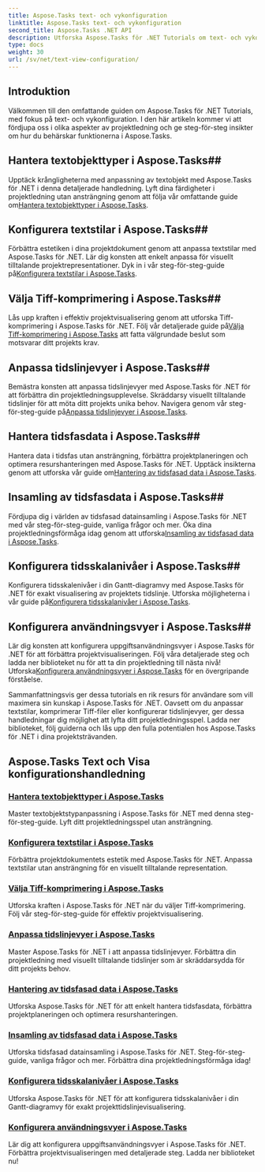 ```yaml
---
title: Aspose.Tasks text- och vykonfiguration
linktitle: Aspose.Tasks text- och vykonfiguration
second_title: Aspose.Tasks .NET API
description: Utforska Aspose.Tasks för .NET Tutorials om text- och vykonfiguration. Bemästra textstilar, Tiff-komprimering, tidslinjevyer och mer för förbättrad projekthantering.
type: docs
weight: 30
url: /sv/net/text-view-configuration/
---
```

## Introduktion

Välkommen till den omfattande guiden om Aspose.Tasks för .NET Tutorials, med fokus på text- och vykonfiguration. I den här artikeln kommer vi att fördjupa oss i olika aspekter av projektledning och ge steg-för-steg insikter om hur du behärskar funktionerna i Aspose.Tasks.

## Hantera textobjekttyper i Aspose.Tasks## 
 Upptäck krångligheterna med anpassning av textobjekt med Aspose.Tasks för .NET i denna detaljerade handledning. Lyft dina färdigheter i projektledning utan ansträngning genom att följa vår omfattande guide om[Hantera textobjekttyper i Aspose.Tasks](./text-item-types/). 

## Konfigurera textstilar i Aspose.Tasks## 
Förbättra estetiken i dina projektdokument genom att anpassa textstilar med Aspose.Tasks för .NET. Lär dig konsten att enkelt anpassa för visuellt tilltalande projektrepresentationer. Dyk in i vår steg-för-steg-guide på[Konfigurera textstilar i Aspose.Tasks](./text-styles/).

## Välja Tiff-komprimering i Aspose.Tasks## 
 Lås upp kraften i effektiv projektvisualisering genom att utforska Tiff-komprimering i Aspose.Tasks för .NET. Följ vår detaljerade guide på[Välja Tiff-komprimering i Aspose.Tasks](./tiff-compression/) att fatta välgrundade beslut som motsvarar ditt projekts krav.

## Anpassa tidslinjevyer i Aspose.Tasks## 
 Bemästra konsten att anpassa tidslinjevyer med Aspose.Tasks för .NET för att förbättra din projektledningsupplevelse. Skräddarsy visuellt tilltalande tidslinjer för att möta ditt projekts unika behov. Navigera genom vår steg-för-steg-guide på[Anpassa tidslinjevyer i Aspose.Tasks](./timeline-views/).

## Hantera tidsfasdata i Aspose.Tasks## 
Hantera data i tidsfas utan ansträngning, förbättra projektplaneringen och optimera resurshanteringen med Aspose.Tasks för .NET. Upptäck insikterna genom att utforska vår guide om[Hantering av tidsfasad data i Aspose.Tasks](./timephased-data/).

## Insamling av tidsfasdata i Aspose.Tasks## 
 Fördjupa dig i världen av tidsfasad datainsamling i Aspose.Tasks för .NET med vår steg-för-steg-guide, vanliga frågor och mer. Öka dina projektledningsförmåga idag genom att utforska[Insamling av tidsfasad data i Aspose.Tasks](./timephased-data-collection/).

## Konfigurera tidsskalanivåer i Aspose.Tasks## 
 Konfigurera tidsskalenivåer i din Gantt-diagramvy med Aspose.Tasks för .NET för exakt visualisering av projektets tidslinje. Utforska möjligheterna i vår guide på[Konfigurera tidsskalanivåer i Aspose.Tasks](./timescale-tiers/).

## Konfigurera användningsvyer i Aspose.Tasks## 
Lär dig konsten att konfigurera uppgiftsanvändningsvyer i Aspose.Tasks för .NET för att förbättra projektvisualiseringen. Följ våra detaljerade steg och ladda ner biblioteket nu för att ta din projektledning till nästa nivå! Utforska[Konfigurera användningsvyer i Aspose.Tasks](./usage-views/) för en övergripande förståelse.

Sammanfattningsvis ger dessa tutorials en rik resurs för användare som vill maximera sin kunskap i Aspose.Tasks för .NET. Oavsett om du anpassar textstilar, komprimerar Tiff-filer eller konfigurerar tidslinjevyer, ger dessa handledningar dig möjlighet att lyfta ditt projektledningsspel. Ladda ner biblioteket, följ guiderna och lås upp den fulla potentialen hos Aspose.Tasks för .NET i dina projektsträvanden.
## Aspose.Tasks Text och Visa konfigurationshandledning
### [Hantera textobjekttyper i Aspose.Tasks](./text-item-types/)
Master textobjektstypanpassning i Aspose.Tasks för .NET med denna steg-för-steg-guide. Lyft ditt projektledningsspel utan ansträngning.
### [Konfigurera textstilar i Aspose.Tasks](./text-styles/)
Förbättra projektdokumentets estetik med Aspose.Tasks för .NET. Anpassa textstilar utan ansträngning för en visuellt tilltalande representation.
### [Välja Tiff-komprimering i Aspose.Tasks](./tiff-compression/)
Utforska kraften i Aspose.Tasks för .NET när du väljer Tiff-komprimering. Följ vår steg-för-steg-guide för effektiv projektvisualisering.
### [Anpassa tidslinjevyer i Aspose.Tasks](./timeline-views/)
Master Aspose.Tasks för .NET i att anpassa tidslinjevyer. Förbättra din projektledning med visuellt tilltalande tidslinjer som är skräddarsydda för ditt projekts behov.
### [Hantering av tidsfasad data i Aspose.Tasks](./timephased-data/)
Utforska Aspose.Tasks för .NET för att enkelt hantera tidsfasdata, förbättra projektplaneringen och optimera resurshanteringen.
### [Insamling av tidsfasad data i Aspose.Tasks](./timephased-data-collection/)
Utforska tidsfasad datainsamling i Aspose.Tasks för .NET. Steg-för-steg-guide, vanliga frågor och mer. Förbättra dina projektledningsförmåga idag!
### [Konfigurera tidsskalanivåer i Aspose.Tasks](./timescale-tiers/)
Utforska Aspose.Tasks för .NET för att konfigurera tidsskalanivåer i din Gantt-diagramvy för exakt projekttidslinjevisualisering.
### [Konfigurera användningsvyer i Aspose.Tasks](./usage-views/)
Lär dig att konfigurera uppgiftsanvändningsvyer i Aspose.Tasks för .NET. Förbättra projektvisualiseringen med detaljerade steg. Ladda ner biblioteket nu!